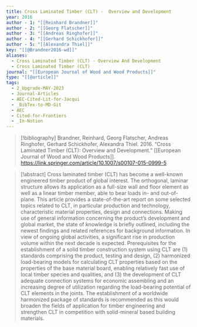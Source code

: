 ```yaml
---
title: Cross Laminated Timber (CLT) -  Overview and Development
year: 2016
author - 1: "[[Reinhard Brandner]]"
author - 2: "[[Georg Flatscher]]"
author - 3: "[[Andreas Ringhofer]]"
author - 4: "[[Gerhard Schickhofer]]"
author - 5: "[[Alexandra Thiel]]"
key: "[[@Brandner2016-wd]]"
aliases:
  - Cross Laminated Timber (CLT) - Overview And Development
  - Cross Laminated Timber (CLT)
journal: "[[European Journal of Wood and Wood Products]]"
type: "[[@article]]"
tags:
  - 2_Upgrade-MAY-2023
  - Journal-Articles
  - AEC-Cited-Lit-for-Jacqui
  - _BibTex-to-MD-Git
  - AEC
  - Cited-for-Frontiers
  - _In-Notion
---
```


> [!bibliography]
> Brandner, Reinhard, Georg Flatscher, Andreas Ringhofer, Gerhard Schickhofer, Alexandra Thiel. 2016. “Cross Laminated Timber (CLT): Overview and Development.” [[European Journal of Wood and Wood Products]]. https://link.springer.com/article/10.1007/s00107-015-0999-5

> [!abstract]
> Cross laminated timber (CLT) has become a well-known engineered timber product of global interest. The orthogonal, laminar structure allows its application as a full-size wall and floor element as well as a linear timber member, able to bear loads in- and out-of-plane. This article provides a state-of-the-art report on some selected topics related to CLT, in particular production and technology, characteristic material properties, design and connections. Making use of general information concerning the product’s development and global market, the state of knowledge is briefly outlined, including the newest findings and related references for background information. In view of ongoing global activities, a significant rise in production volume within the next decade is expected. Prerequisites for the establishment of a solid timber construction system using CLT are (1) standards comprising the product, testing and design, (2) harmonized load-bearing models for calculating CLT properties based on the properties of the base material board, enabling relatively fast use of local timber species and qualities, and (3) the development of CLT adequate connection systems for economic assembling and an increasing degree of utilization regarding the load-bearing potential of CLT elements in the joints. The establishment of a worldwide harmonized package of standards is recommended as this would broaden the fields of application for timber engineering and strengthen CLT in competition with solid-mineral based building materials.